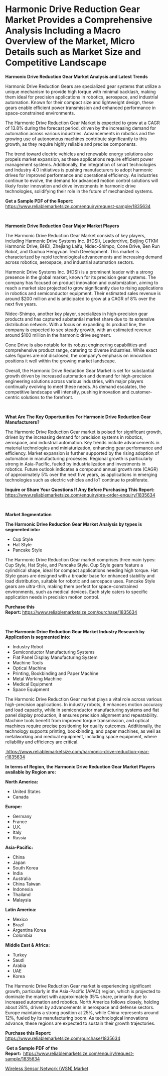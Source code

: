 <p><h1>Harmonic Drive Reduction Gear Market Provides a Comprehensive Analysis Including a Macro Overview of the Market, Micro Details such as Market Size and Competitive Landscape</h1></p><p><strong>Harmonic Drive Reduction Gear Market Analysis and Latest Trends</strong></p>
<p><p>Harmonic Drive Reduction Gears are specialized gear systems that utilize a unique mechanism to provide high torque with minimal backlash, making them ideal for precision applications in robotics, aerospace, and industrial automation. Known for their compact size and lightweight design, these gears enable efficient power transmission and enhanced performance in space-constrained environments.</p><p>The Harmonic Drive Reduction Gear Market is expected to grow at a CAGR of 13.8% during the forecast period, driven by the increasing demand for automation across various industries. Advancements in robotics and the growing use of autonomous machines contribute significantly to this growth, as they require highly reliable and precise components. </p><p>The trend toward electric vehicles and renewable energy solutions also propels market expansion, as these applications require efficient power management systems. Additionally, the integration of smart technologies and Industry 4.0 initiatives is pushing manufacturers to adopt harmonic drives for improved performance and operational efficiency. As industries continue to evolve, the demand for advanced motion control solutions will likely foster innovation and drive investments in harmonic drive technologies, solidifying their role in the future of mechanized systems.</p></p>
<p><strong>Get a Sample PDF of the Report:&nbsp;</strong> <a href="https://www.reliablemarketsize.com/enquiry/request-sample/1835634?utm_campaign=1879&utm_medium=2&utm_source=Github&utm_content=ia&utm_term=31122024&utm_id=harmonic-drive-reduction-gear">https://www.reliablemarketsize.com/enquiry/request-sample/1835634</a></p>
<p>&nbsp;</p>
<p><strong>Harmonic Drive Reduction Gear Major Market Players</strong></p>
<p><p>The Harmonic Drive Reduction Gear Market consists of key players, including Harmonic Drive Systems Inc. (HDSI), Leaderdrive, Beijing CTKM Harmonic Drive, BHDI, Zhejiang Laifu, Nidec-Shimpo, Cone Drive, Ben Run Robot, and Guohua Hengyuan Tech Development. This market is characterized by rapid technological advancements and increasing demand across robotics, aerospace, and industrial automation sectors.</p><p>Harmonic Drive Systems Inc. (HDSI) is a prominent leader with a strong presence in the global market, known for its precision gear systems. The company has focused on product innovation and customization, aiming to reach a market size projected to grow significantly due to rising applications in robotics and semiconductor equipment. Their estimated sales revenue is around $200 million and is anticipated to grow at a CAGR of 8% over the next five years.</p><p>Nidec-Shimpo, another key player, specializes in high-precision gear products and has captured substantial market share due to its extensive distribution network. With a focus on expanding its product line, the company is expected to see steady growth, with an estimated revenue around $100 million in the harmonic drive segment.</p><p>Cone Drive is also notable for its robust engineering capabilities and comprehensive product range, catering to diverse industries. While exact sales figures are not disclosed, the company’s emphasis on innovation positions it well within the growing market landscape.</p><p>Overall, the Harmonic Drive Reduction Gear Market is set for substantial growth driven by increased automation and demand for high-precision engineering solutions across various industries, with major players continually evolving to meet these needs. As demand escalates, the competitive landscape will intensify, pushing innovation and customer-centric solutions to the forefront.</p></p>
<p>&nbsp;</p>
<p><strong>What Are The Key Opportunities For Harmonic Drive Reduction Gear Manufacturers?</strong></p>
<p><p>The Harmonic Drive Reduction Gear market is poised for significant growth, driven by the increasing demand for precision systems in robotics, aerospace, and industrial automation. Key trends include advancements in material technologies and miniaturization, enhancing gear performance and efficiency. Market expansion is further supported by the rising adoption of automation in manufacturing processes. Regional growth is particularly strong in Asia-Pacific, fueled by industrialization and investments in robotics. Future outlook indicates a compound annual growth rate (CAGR) of approximately 5% over the next five years, as applications in emerging technologies such as electric vehicles and IoT continue to proliferate.</p></p>
<p><strong>Inquire or Share Your Questions If Any Before Purchasing This Report:</strong> <a href="https://www.reliablemarketsize.com/enquiry/pre-order-enquiry/1835634?utm_campaign=1879&utm_medium=2&utm_source=Github&utm_content=ia&utm_term=31122024&utm_id=harmonic-drive-reduction-gear">https://www.reliablemarketsize.com/enquiry/pre-order-enquiry/1835634</a></p>
<p>&nbsp;</p>
<p><strong>Market Segmentation</strong></p>
<p><strong>The Harmonic Drive Reduction Gear Market Analysis by types is segmented into:</strong></p>
<p><ul><li>Cup Style</li><li>Hat Style</li><li>Pancake Style</li></ul></p>
<p><p>The Harmonic Drive Reduction Gear market comprises three main types: Cup Style, Hat Style, and Pancake Style. Cup Style gears feature a cylindrical shape, ideal for compact applications needing high torque. Hat Style gears are designed with a broader base for enhanced stability and load distribution, suitable for robotic and aerospace uses. Pancake Style gears are ultra-thin, making them perfect for space-constrained environments, such as medical devices. Each style caters to specific application needs in precision motion control.</p></p>
<p><strong>Purchase this Report:&nbsp;</strong><a href="https://www.reliablemarketsize.com/purchase/1835634?utm_campaign=1879&utm_medium=2&utm_source=Github&utm_content=ia&utm_term=31122024&utm_id=harmonic-drive-reduction-gear">https://www.reliablemarketsize.com/purchase/1835634</a></p>
<p>&nbsp;</p>
<p><strong>The Harmonic Drive Reduction Gear Market Industry Research by Application is segmented into:</strong></p>
<p><ul><li>Industry Robot</li><li>Semiconductor Manufacturing Systems</li><li>Flat Panel Display Manufacturing System</li><li>Machine Tools</li><li>Optical Machine</li><li>Printing, Bookbinding and Paper Machine</li><li>Metal Working Machine</li><li>Medical Equipment</li><li>Space Equipment</li></ul></p>
<p><p>The Harmonic Drive Reduction Gear market plays a vital role across various high-precision applications. In industry robots, it enhances motion accuracy and load capacity, while in semiconductor manufacturing systems and flat panel display production, it ensures precision alignment and repeatability. Machine tools benefit from improved torque transmission, and optical machines require precise positioning for quality outcomes. Additionally, the technology supports printing, bookbinding, and paper machines, as well as metalworking and medical equipment, including space equipment, where reliability and efficiency are critical.</p></p>
<p><a href="https://www.reliablemarketsize.com/harmonic-drive-reduction-gear-r1835634?utm_campaign=1879&utm_medium=2&utm_source=Github&utm_content=ia&utm_term=31122024&utm_id=harmonic-drive-reduction-gear">&nbsp;https://www.reliablemarketsize.com/harmonic-drive-reduction-gear-r1835634</a></p>
<p><strong>In terms of Region, the Harmonic Drive Reduction Gear Market Players available by Region are:</strong></p>
<p>
    <p> <strong> North America: </strong>
        <ul>
            <li>United States</li>
            <li>Canada</li>
        </ul>
        </p> 
    <p> <strong> Europe: </strong>
        <ul>
            <li>Germany</li>
            <li>France</li>
            <li>U.K.</li>
            <li>Italy</li>
            <li>Russia</li>
        </ul>
        </p> 
    <p> <strong> Asia-Pacific: </strong>
        <ul>
            <li>China</li>
            <li>Japan</li>
            <li>South Korea</li>
            <li>India</li>
            <li>Australia</li>
            <li>China Taiwan</li>
            <li>Indonesia</li>
            <li>Thailand</li>
            <li>Malaysia</li>
        </ul>
        </p> 
    <p> <strong> Latin America: </strong>
        <ul>
            <li>Mexico</li>
            <li>Brazil</li>
            <li>Argentina Korea</li>
            <li>Colombia</li>
        </ul>
        </p> 
    <p> <strong> Middle East & Africa: </strong>
        <ul>
            <li>Turkey</li>
            <li>Saudi</li>
            <li>Arabia</li>
            <li>UAE</li>
            <li>Korea</li>
        </ul>
    </p>
    </p>
<p><p>The Harmonic Drive Reduction Gear market is experiencing significant growth, particularly in the Asia-Pacific (APAC) region, which is projected to dominate the market with approximately 35% share, primarily due to increased automation and robotics. North America follows closely, holding about 28%, driven by advancements in aerospace and defense sectors. Europe maintains a strong position at 25%, while China represents around 12%, fueled by its manufacturing boom. As technological innovations advance, these regions are expected to sustain their growth trajectories.</p></p>
<p><strong>Purchase this Report: </strong><a href="https://www.reliablemarketsize.com/purchase/1835634?utm_campaign=1879&utm_medium=2&utm_source=Github&utm_content=ia&utm_term=31122024&utm_id=harmonic-drive-reduction-gear">https://www.reliablemarketsize.com/purchase/1835634</a></p>
<p>&nbsp;<strong>Get a Sample PDF of the Report:&nbsp;&nbsp;</strong><a href="https://www.reliablemarketsize.com/enquiry/request-sample/1835634?utm_campaign=1879&utm_medium=2&utm_source=Github&utm_content=ia&utm_term=31122024&utm_id=harmonic-drive-reduction-gear">https://www.reliablemarketsize.com/enquiry/request-sample/1835634</a></p>
<p><strong></strong></p>
<p><p><a href="https://github.com/FassouRP/Market-Research-Report-List-6/blob/main/wireless-sensor-network-wsn-market.md?utm_campaign=1879&utm_medium=2&utm_source=Github&utm_content=ia&utm_term=31122024&utm_id=harmonic-drive-reduction-gear">Wireless Sensor Network (WSN) Market</a></p></p>